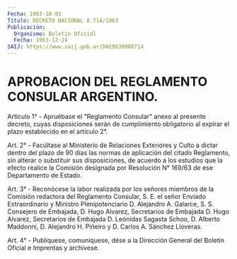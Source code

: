 ```yaml
---
Fecha: 1963-10-03
Título: DECRETO NACIONAL 8.714/1963
Publicación:
  Organismo: Boletín Oficial
  Fecha: 1963-12-24
SAIJ: https://www.saij.gob.ar/DN19630008714
---
```

# APROBACION DEL REGLAMENTO CONSULAR ARGENTINO.

<a id="1"></a>
Artículo 1° - Apruébase el "Reglamento Consular" anexo al presente decreto, cuyas disposiciones serán de cumplimiento obligatorio al expirar el plazo establecido en el artículo 2°.

<a id="2"></a>
Art. 2° - Facúltase al Ministerio de Relaciones Exteriores y Culto a dictar dentro del plazo de 90 días las normas de aplicación del citado Reglamento, sin alterar o substituir sus disposiciones, de acuerdo a los estudios que la efecto realice la Comisión designada por Resolución N° 169/63 de ese Departamento de Estado.

<a id="3"></a>
Art. 3° - Reconócese la labor realizada por los señores miembros de la Comisión redactora del Reglamento Consular, S. E. el señor Enviado Extraordinario y Ministro Plenipotenciario D. Alejandro A. Galarce, S. S. Consejero de Embajada,  D. Hugo Alvarez, Secretarios de Embajada D. Hugo Alvarez, Secretarios de Embajada D. Leónidas Sagasta Schoo, D. Alberto Maddonni, D. Alejandro H. Piñeiro y D. Carlos A. Sánchez Lloveras.

<a id="4"></a>
Art. 4° - Publíquese, comuníquese, dése a la Dirección General del Boletín Oficial e Imprentas y archívese.